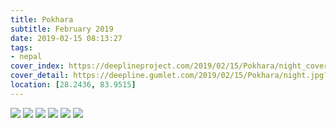 ```yaml
---
title: Pokhara
subtitle: February 2019
date: 2019-02-15 08:13:27
tags:
- nepal
cover_index: https://deeplineproject.com/2019/02/15/Pokhara/night_cover.jpg
cover_detail: https://deepline.gumlet.com/2019/02/15/Pokhara/night.jpg?format=auto&width=2000
location: [28.2436, 83.9515]
---
```


![](https://deeplineproject.com/2019/02/15/Pokhara/town.jpg?format=auto&width=2000)
![](https://deeplineproject.com/2019/02/15/Pokhara/him.jpg?format=auto&width=2000)
![](https://deeplineproject.com/2019/02/15/Pokhara/launch.jpg?format=auto&width=2000)
![](https://deeplineproject.com/2019/02/15/Pokhara/me.jpg?format=auto&width=2000)
![](https://deeplineproject.com/2019/02/15/Pokhara/night.jpg?format=auto&width=2000)
![](https://deeplineproject.com/2019/02/15/Pokhara/pan.jpg?format=auto&width=2000)
